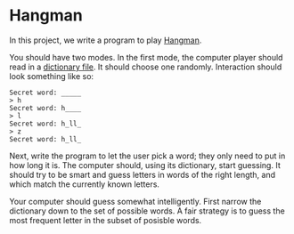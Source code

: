 # Hangman

In this project, we write a program to play [Hangman][wiki-hangman].

You should have two modes. In the first mode, the computer player
should read in a [dictionary file][dictionary-files]. It should choose
one randomly. Interaction should look something like so:

    Secret word: _____
    > h
    Secret word: h____
    > l
    Secret word: h_ll_
    > z
    Secret word: h_ll_

Next, write the program to let the user pick a word; they only need to
put in how long it is. The computer should, using its dictionary,
start guessing. It should try to be smart and guess letters in words
of the right length, and which match the currently known letters.

Your computer should guess somewhat intelligently. First narrow the
dictionary down to the set of possible words. A fair strategy is to
guess the most frequent letter in the subset of posisble words.

[wiki-hangman]: http://en.wikipedia.org/wiki/Hangman_(game)
[dictionary-files]: http://wordlist.sourceforge.net/
